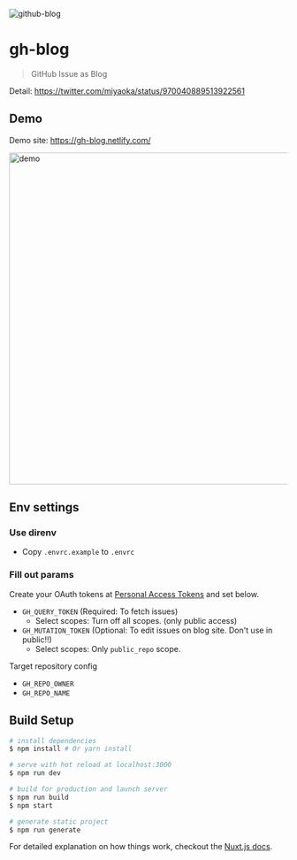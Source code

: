 ![github-blog](https://user-images.githubusercontent.com/1443118/37141522-a05a276a-22f8-11e8-9d4c-652150986e93.png)

# gh-blog

> GitHub Issue as Blog

Detail: https://twitter.com/miyaoka/status/970040889513922561

## Demo

Demo site: https://gh-blog.netlify.com/

<img width="600" alt="demo" src="https://user-images.githubusercontent.com/1443118/36947961-c069e93a-2016-11e8-9991-7e5605d071b0.png">

## Env settings

### Use direnv

- Copy `.envrc.example` to `.envrc`

### Fill out params

Create your OAuth tokens at [Personal Access Tokens](https://github.com/settings/tokens) and set below.

- `GH_QUERY_TOKEN` (Required: To fetch issues)
  - Select scopes: Turn off all scopes. (only public access)
- `GH_MUTATION_TOKEN` (Optional: To edit issues on blog site. Don't use in public!!)
  - Select scopes: Only `public_repo` scope.

Target repository config

- `GH_REPO_OWNER`
- `GH_REPO_NAME`

## Build Setup

``` bash
# install dependencies
$ npm install # Or yarn install

# serve with hot reload at localhost:3000
$ npm run dev

# build for production and launch server
$ npm run build
$ npm start

# generate static project
$ npm run generate
```

For detailed explanation on how things work, checkout the [Nuxt.js docs](https://github.com/nuxt/nuxt.js).
